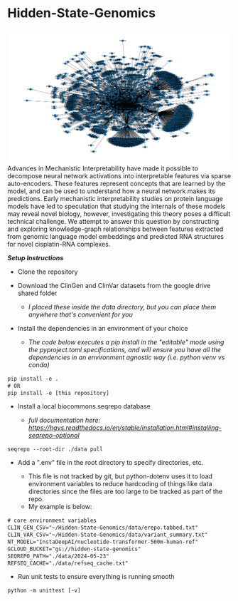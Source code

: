 # Hidden-State-Genomics
![100seqfeatureKG](100seqfeatureKG.png)
Advances in Mechanistic Interpretability have made it possible to decompose neural network activations into interpretable features via sparse auto-encoders. These features represent concepts that are learned by the model, and can be used to understand how a neural network makes its predictions. Early mechanistic interpretability studies on protein language models have led to speculation that studying the internals of these models may reveal novel biology, however, investigating this theory poses a difficult technical challenge. We attempt to answer this question by constructing and exploring knowledge-graph relationships between features extracted from genomic language model embeddings and predicted RNA structures for novel cisplatin-RNA complexes. 

***Setup Instructions***
- Clone the repository

- Download the ClinGen and ClinVar datasets from the google drive shared folder

    - *I placed these inside the data directory, but you can place them anywhere that's convenient for you*

- Install the dependencies in an environment of your choice

    - *The code below executes a pip install in the "editable" mode using the pyproject.toml specifications, and will ensure you have all the dependencies in an environment agnostic way (i.e. python venv vs conda)*

```
pip install -e .
# OR
pip install -e [this repository]
```

- Install a local biocommons.seqrepo database

    - *full documentation here: https://hgvs.readthedocs.io/en/stable/installation.html#installing-seqrepo-optional*

```
seqrepo --root-dir ./data pull
```

- Add a ".env" file in the root directory to specify directories, etc.

    - This file is not tracked by git, but python-dotenv uses it to load environment variables to reduce hardcoding of things like data directories since the files are too large to be tracked as part of the repo.
    - My example is below:

```
# core environment variables
CLIN_GEN_CSV="~/Hidden-State-Genomics/data/erepo.tabbed.txt"
CLIN_VAR_CSV="~/Hidden-State-Genomics/data/variant_summary.txt"
NT_MODEL="InstaDeepAI/nucleotide-transformer-500m-human-ref"
GCLOUD_BUCKET="gs://hidden-state-genomics"
SEQREPO_PATH="./data/2024-05-23"
REFSEQ_CACHE="./data/refseq_cache.txt"
```

- Run unit tests to ensure everything is running smooth

```
python -m unittest [-v]
```

